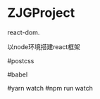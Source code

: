 # ZJGProject


react-dom.


以node环境搭建react框架




#postcss

#babel







#yarn watch
#npm run watch
